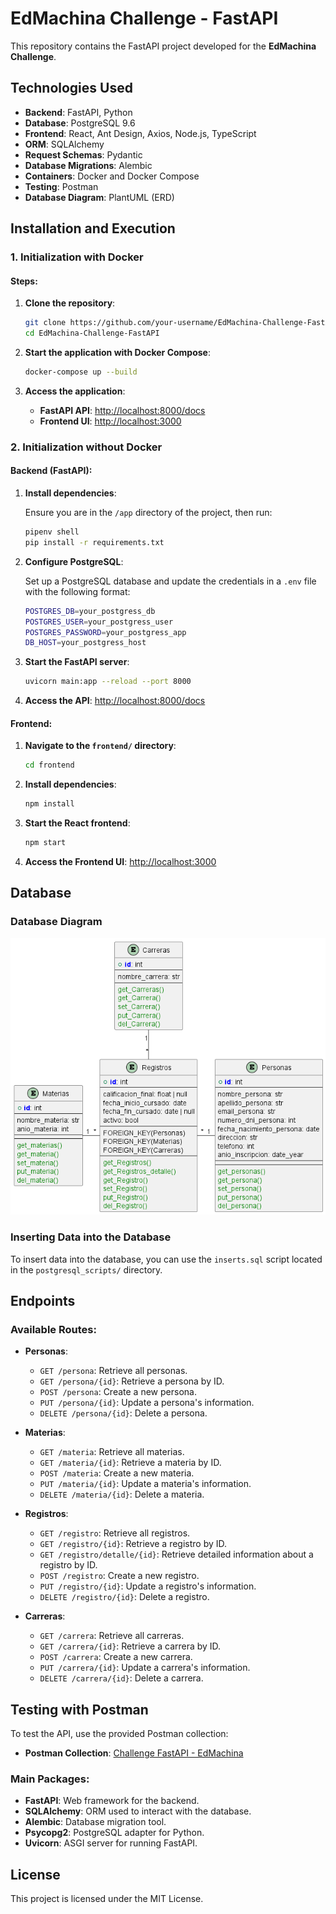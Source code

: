 # EdMachina Challenge - FastAPI

This repository contains the FastAPI project developed for the **EdMachina Challenge**.

## Technologies Used

- **Backend**: FastAPI, Python
- **Database**: PostgreSQL 9.6
- **Frontend**: React, Ant Design, Axios, Node.js, TypeScript
- **ORM**: SQLAlchemy
- **Request Schemas**: Pydantic
- **Database Migrations**: Alembic
- **Containers**: Docker and Docker Compose
- **Testing**: Postman
- **Database Diagram**: PlantUML (ERD)

## Installation and Execution

### 1. Initialization with Docker

#### Steps:

1. **Clone the repository**:

   ```bash
   git clone https://github.com/your-username/EdMachina-Challenge-FastAPI.git
   cd EdMachina-Challenge-FastAPI
   ```

2. **Start the application with Docker Compose**:

   ```bash
   docker-compose up --build
   ```

3. **Access the application**:

   - **FastAPI API**: [http://localhost:8000/docs](http://localhost:8000/docs)
   - **Frontend UI**: [http://localhost:3000](http://localhost:3000)

### 2. Initialization without Docker

#### Backend (FastAPI):

1. **Install dependencies**:

   Ensure you are in the `/app` directory of the project, then run:

   ```bash
   pipenv shell
   pip install -r requirements.txt
   ```

2. **Configure PostgreSQL**:

   Set up a PostgreSQL database and update the credentials in a `.env` file with the following format:

   ```bash
   POSTGRES_DB=your_postgress_db
   POSTGRES_USER=your_postgress_user
   POSTGRES_PASSWORD=your_postgress_app
   DB_HOST=your_postgress_host
   ```

3. **Start the FastAPI server**:

   ```bash
   uvicorn main:app --reload --port 8000
   ```

4. **Access the API**: [http://localhost:8000/docs](http://localhost:8000/docs)

#### Frontend:

1. **Navigate to the `frontend/` directory**:

   ```bash
   cd frontend
   ```

2. **Install dependencies**:

   ```bash
   npm install
   ```

3. **Start the React frontend**:

   ```bash
   npm start
   ```

4. **Access the Frontend UI**: [http://localhost:3000](http://localhost:3000)

## Database

### Database Diagram

![Database Diagram](https://github.com/facuolivamar/EdMachina-Challenge-FastAPI/blob/main/docs/diagram_db/diagram_db.png)

### Inserting Data into the Database

To insert data into the database, you can use the `inserts.sql` script located in the `postgresql_scripts/` directory.

## Endpoints

### Available Routes:

- **Personas**:
  - `GET /persona`: Retrieve all personas.
  - `GET /persona/{id}`: Retrieve a persona by ID.
  - `POST /persona`: Create a new persona.
  - `PUT /persona/{id}`: Update a persona's information.
  - `DELETE /persona/{id}`: Delete a persona.

- **Materias**:
  - `GET /materia`: Retrieve all materias.
  - `GET /materia/{id}`: Retrieve a materia by ID.
  - `POST /materia`: Create a new materia.
  - `PUT /materia/{id}`: Update a materia's information.
  - `DELETE /materia/{id}`: Delete a materia.

- **Registros**:
  - `GET /registro`: Retrieve all registros.
  - `GET /registro/{id}`: Retrieve a registro by ID.
  - `GET /registro/detalle/{id}`: Retrieve detailed information about a registro by ID.
  - `POST /registro`: Create a new registro.
  - `PUT /registro/{id}`: Update a registro's information.
  - `DELETE /registro/{id}`: Delete a registro.

- **Carreras**:
  - `GET /carrera`: Retrieve all carreras.
  - `GET /carrera/{id}`: Retrieve a carrera by ID.
  - `POST /carrera`: Create a new carrera.
  - `PUT /carrera/{id}`: Update a carrera's information.
  - `DELETE /carrera/{id}`: Delete a carrera.

## Testing with Postman

To test the API, use the provided Postman collection:

- **Postman Collection**: [Challenge FastAPI - EdMachina](https://www.postman.com/salascuna-system/workspace/challenge-fastapi-edmachina/overview)

### Main Packages:

- **FastAPI**: Web framework for the backend.
- **SQLAlchemy**: ORM used to interact with the database.
- **Alembic**: Database migration tool.
- **Psycopg2**: PostgreSQL adapter for Python.
- **Uvicorn**: ASGI server for running FastAPI.

## License

This project is licensed under the MIT License. 
